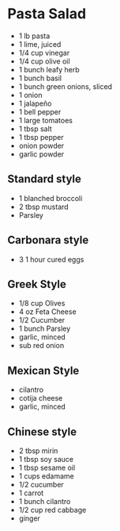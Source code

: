 # Pasta Salad

* 1 lb pasta
* 1 lime, juiced
* 1/4 cup vinegar
* 1/4 cup olive oil
* 1 bunch leafy herb
* 1 bunch basil
* 1 bunch green onions, sliced
* 1 onion
* 1 jalapeño
* 1 bell pepper
* 1 large tomatoes
* 1 tbsp salt
* 1 tbsp pepper
* onion powder
* garlic powder

## Standard style
* 1 blanched broccoli
* 2 tbsp mustard
* Parsley

## Carbonara style
* 3 1 hour cured eggs

## Greek Style
* 1/8 cup Olives
* 4 oz Feta Cheese
* 1/2 Cucumber
* 1 bunch Parsley
* garlic, minced
* sub red onion

## Mexican Style
* cilantro
* cotija cheese
* garlic, minced

## Chinese style
* 2 tbsp mirin
* 1 tbsp soy sauce
* 1 tbsp sesame oil
* 1 cups edamame
* 1/2 cucumber
* 1 carrot
* 1 bunch cilantro
* 1/2 cup red cabbage
* ginger

